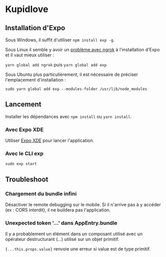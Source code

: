 # Kupidlove

## Installation d'Expo

Sous Windows, il suffit d'utiliser `npm install exp -g`.

Sous Linux il semble y avoir un [problème avec ngrok](https://github.com/inconshreveable/ngrok/issues/429) à l'installation d'Expo et il vaut mieux utiliser :

`yarn global add ngrok` puis `yarn global add exp`

Sous Ubuntu plus particulièrement, il est nécessaire de préciser l'emplacement d'installation :

`sudo yarn global add exp --modules-folder /usr/lib/node_modules`

## Lancement

Installer les dépendances avec `npm install` ou `yarn install`.

### Avec Expo XDE

Utiliser [Expo XDE](https://docs.expo.io/versions/latest/introduction/installation.html) pour lancer l'application.

### Avec le CLI exp

`sudo exp start`

## Troubleshoot

### Chargement du bundle infini
Désactiver le remote debugging sur le mobile. Si il n'arrive pas à y accéder (ex : CORS interdit), il ne buildera pas l'application.

### Unexpected token '...' dans AppEntry.bundle
Il y a probablement un élément dans un composant utilisé avec un opérateur destructurant (...) utilisé sur un objet primitif.

`{...this.props.value}` renvoie une erreur si value est de type primitif.
